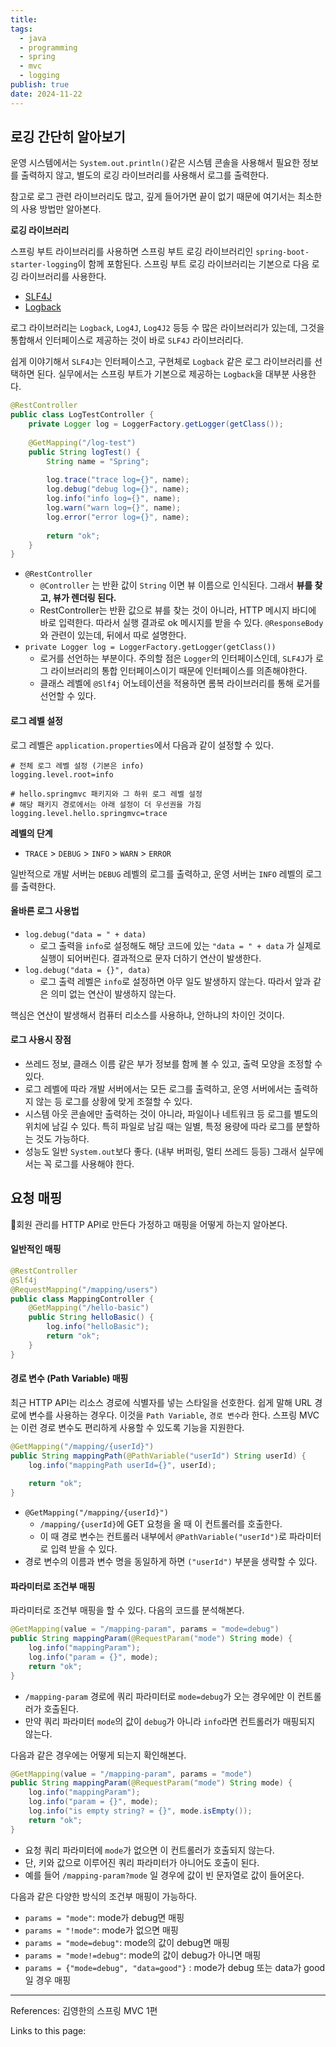 ```yaml
---
title: 
tags:
  - java
  - programming
  - spring
  - mvc
  - logging
publish: true
date: 2024-11-22
---
```

## 로깅 간단히 알아보기
운영 시스템에서는 `System.out.println()`같은 시스템 콘솔을 사용해서 필요한 정보를 출력하지 않고, 별도의 로깅 라이브러리를 사용해서 로그를 출력한다.

참고로 로그 관련 라이브러리도 많고, 깊게 들어가면 끝이 없기 때문에 여기서는 최소한의 사용 방법만 알아본다.

**로깅 라이브러리**

스프링 부트 라이브러리를 사용하면 스프링 부트 로깅 라이브러리인 `spring-boot-starter-logging`이 함께 포함된다. 스프링 부트 로깅 라이브러리는 기본으로 다음 로깅 라이브러리를 사용한다.

- [SLF4J](http://www.slf4j.org)
- [Logback](http://logback.qos.ch)

로그 라이브러리는 `Logback`, `Log4J`, `Log4J2` 등등 수 많은 라이브러리가 있는데, 그것을 통합해서 인터페이스로 제공하는 것이 바로 `SLF4J` 라이브러리다.

쉽게 이야기해서 `SLF4J`는 인터페이스고, 구현체로 `Logback` 같은 로그 라이브러리를 선택하면 된다.
실무에서는 스프링 부트가 기본으로 제공하는 `Logback`을 대부분 사용한다.

```java
@RestController  
public class LogTestController {  
    private Logger log = LoggerFactory.getLogger(getClass());  
  
    @GetMapping("/log-test")  
	public String logTest() {  
	    String name = "Spring";  
  
	    log.trace("trace log={}", name);  
	    log.debug("debug log={}", name);  
	    log.info("info log={}", name);  
	    log.warn("warn log={}", name);  
	    log.error("error log={}", name);  
	  
	    return "ok";  
	}
}
```
- `@RestController`
	- `@Controller` 는 반환 값이 `String` 이면 뷰 이름으로 인식된다. 그래서 **뷰를 찾고, 뷰가 렌더링 된다.**
	- RestController는 반환 값으로 뷰를 찾는 것이 아니라, HTTP 메시지 바디에 바로 입력한다. 따라서 실행 결과로 ok 메시지를 받을 수 있다. `@ResponseBody`와 관련이 있는데, 뒤에서 따로 설명한다.
- `private Logger log = LoggerFactory.getLogger(getClass())`
	- 로거를 선언하는 부분이다. 주의할 점은 `Logger`의 인터페이스인데, `SLF4J`가 로그 라이브러리의 통합 인터페이스이기 때문에 인터페이스를 의존해야한다.
	- 클래스 레벨에 `@Slf4j` 어노테이션을 적용하면 롬복 라이브러리를 통해 로거를 선언할 수 있다.

#### 로그 레벨 설정
로그 레벨은 `application.properties`에서 다음과 같이 설정할 수 있다.

```
# 전체 로그 레벨 설정 (기본은 info)
logging.level.root=info

# hello.springmvc 패키지와 그 하위 로그 레벨 설정
# 해당 패키지 경로에서는 아래 설정이 더 우선권을 가짐
logging.level.hello.springmvc=trace
```

**레벨의 단계**
- `TRACE` > `DEBUG` > `INFO` > `WARN` > `ERROR`

일반적으로 개발 서버는 `DEBUG` 레벨의 로그를 출력하고, 운영 서버는 `INFO` 레벨의 로그를 출력한다.

#### 올바른 로그 사용법
- `log.debug("data = " + data)`
	- 로그 출력을 `info`로 설정해도 해당 코드에 있는 `"data = " + data` 가 실제로 실행이 되어버린다. 결과적으로 문자 더하기 연산이 발생한다.
- `log.debug("data = {}", data)`
	- 로그 출력 레벨은 `info`로 설정하면 아무 일도 발생하지 않는다. 따라서 앞과 같은 의미 없는 연산이 발생하지 않는다.

핵심은 연산이 발생해서 컴퓨터 리소스를 사용하냐, 안하냐의 차이인 것이다.


#### 로그 사용시 장점
- 쓰레드 정보, 클래스 이름 같은 부가 정보를 함께 볼 수 있고, 출력 모양을 조정할 수 있다.
- 로그 레벨에 따라 개발 서버에서는 모든 로그를 출력하고, 운영 서버에서는 출력하지 않는 등 로그를 상황에 맞게 조절할 수 있다.
- 시스템 아웃 콘솔에만 출력하는 것이 아니라, 파일이나 네트워크 등 로그를 별도의 위치에 남길 수 있다. 특히 파일로 남길 때는 일별, 특정 용량에 따라 로그를 분할하는 것도 가능하다.
- 성능도 일반 `System.out`보다 좋다. (내부 버퍼링, 멀티 쓰레드 등등) 그래서 실무에서는 꼭 로그를 사용해야 한다.


## 요청 매핑
회원 관리를 HTTP API로 만든다 가정하고 매핑을 어떻게 하는지 알아본다.
#### 일반적인 매핑
```java
@RestController  
@Slf4j  
@RequestMapping("/mapping/users")  
public class MappingController {  
    @GetMapping("/hello-basic")  
    public String helloBasic() {  
        log.info("helloBasic");  
        return "ok";  
    }  
}
```

#### 경로 변수 (Path Variable) 매핑
최근 HTTP API는 리소스 경로에 식별자를 넣는 스타일을 선호한다. 쉽게 말해 URL 경로에 변수를 사용하는 경우다. 이것을 `Path Variable`, `경로 변수`라 한다. 스프링 MVC는 이런 경로 변수도 편리하게 사용할 수 있도록 기능을 지원한다.

```java
@GetMapping("/mapping/{userId}")  
public String mappingPath(@PathVariable("userId") String userId) {  
    log.info("mappingPath userId={}", userId);  
      
    return "ok";  
}
```
- `@GetMapping("/mapping/{userId}")`
	- `/mapping/{userId}`에 GET 요청을 올 때 이 컨트롤러를 호출한다.
	- 이 때 경로 변수는 컨트롤러 내부에서 `@PathVariable("userId")`로 파라미터로 입력 받을 수 있다.
- 경로 변수의 이름과 변수 명을 동일하게 하면 `("userId")` 부분을 생략할 수 있다.

#### 파라미터로 조건부 매핑
파라미터로 조건부 매핑을 할 수 있다. 다음의 코드를 분석해본다.

```java
@GetMapping(value = "/mapping-param", params = "mode=debug")  
public String mappingParam(@RequestParam("mode") String mode) {  
    log.info("mappingParam");  
    log.info("param = {}", mode);  
    return "ok";  
}
```
- `/mapping-param` 경로에 쿼리 파라미터로 `mode=debug`가 오는 경우에만 이 컨트롤러가 호출된다.
- 만약 쿼리 파라미터 `mode`의 값이 `debug`가 아니라 `info`라면 컨트롤러가 매핑되지 않는다.

다음과 같은 경우에는 어떻게 되는지 확인해본다.

```java
@GetMapping(value = "/mapping-param", params = "mode")
public String mappingParam(@RequestParam("mode") String mode) {  
    log.info("mappingParam");  
    log.info("param = {}", mode);
    log.info("is empty string? = {}", mode.isEmpty());
    return "ok";  
}
```
- 요청 쿼리 파라미터에 `mode`가 없으면 이 컨트롤러가 호출되지 않는다.
- 단, 키와 값으로 이루어진 쿼리 파라미터가 아니어도 호출이 된다.
- 예를 들어 `/mapping-param?mode` 일 경우에 값이 빈 문자열로 값이 들어온다.

다음과 같은 다양한 방식의 조건부 매핑이 가능하다.

- `params = "mode"`: mode가 debug면 매핑
- `params = "!mode"`: mode가 없으면 매핑
- `params = "mode=debug"`: mode의 값이 debug면 매핑
- `params = "mode!=debug"`: mode의 값이 debug가 아니면 매핑
- `params = {"mode=debug", "data=good"}` : mode가 debug 또는 data가 good일 경우 매핑


---
References: 김영한의 스프링 MVC 1편

Links to this page: 